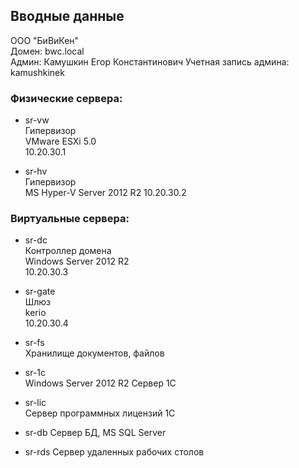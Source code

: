 ## Вводные данные

ООО "БиВиКен"  
Домен: bwc.local  
Админ: Камушкин Егор Константинович
Учетная запись админа: kamushkinek

### Физические сервера:  
- sr-vw  
Гипервизор  
VMware ESXi 5.0  
10.20.30.1

- sr-hv  
Гипервизор  
MS Hyper-V Server 2012 R2
10.20.30.2

### Виртуальные сервера:  
- sr-dc  
Контроллер домена  
Windows Server 2012 R2  
10.20.30.3

- sr-gate  
Шлюз  
kerio  
10.20.30.4  

- sr-fs  
Хранилище документов, файлов

- sr-1c  
Windows Server 2012 R2
Cервер 1С

- sr-lic  
Сервер программных лицензий 1С

- sr-db
Сервер БД, MS SQL Server

- sr-rds
Сервер удаленных рабочих столов

